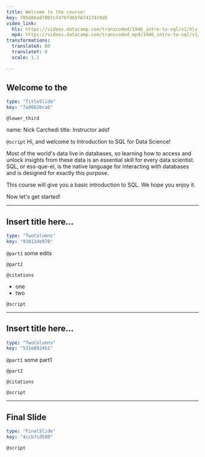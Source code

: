 ```yaml
---
title: Welcome to the course!
key: f05d06ad7807cf476fdb5f674174c9d5
video_link:
  hls: https://videos.datacamp.com/transcoded/1946_intro-to-sql/v1/hls-ch1_1.master.m3u8
  mp4: https://videos.datacamp.com/transcoded_mp4/1946_intro-to-sql/v1/ch1_1.mp4
transformations:
  translateX: 60
  translateY: 0
  scale: 1.1

---
```

## Welcome to the

```yaml
type: "TitleSlide"
key: "7ad662bca6"
```

`@lower_third`

name: Nick Carchedi
title: Instructor adsf


`@script`
Hi, and welcome to Introduction to SQL for Data Science!

Most of the world's data live in databases, so learning how to access and unlock insights from these data is an essential skill for every data scientist. SQL, or ess-que-el, is the native language for interacting with databases and is designed for exactly this purpose.

This course will give you a basic introduction to SQL. We hope you enjoy it.

Now let's get started!


---
## Insert title here...

```yaml
type: "TwoColumns"
key: "91013de978"
```

`@part1`
some edits


`@part2`



`@citations`
- one 
- two


`@script`



---
## Insert title here...

```yaml
type: "TwoColumns"
key: "531e8024b1"
```

`@part1`
some part1


`@part2`



`@citations`



`@script`



---
## Final Slide

```yaml
type: "FinalSlide"
key: "4ccb7cd500"
```

`@script`


